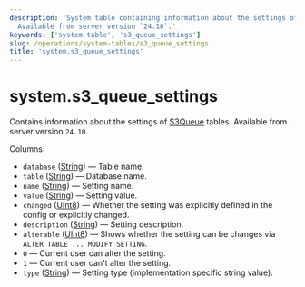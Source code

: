 ```yaml
---
description: 'System table containing information about the settings of S3Queue tables.
  Available from server version `24.10`.'
keywords: ['system table', 's3_queue_settings']
slug: /operations/system-tables/s3_queue_settings
title: 'system.s3_queue_settings'
---
```


# system.s3_queue_settings

Contains information about the settings of [S3Queue](../../engines/table-engines/integrations/s3queue.md) tables. Available from server version `24.10`.

Columns:

- `database` ([String](../../sql-reference/data-types/string.md)) — Table name.
- `table` ([String](../../sql-reference/data-types/string.md)) — Database name.
- `name` ([String](../../sql-reference/data-types/string.md)) — Setting name.
- `value` ([String](../../sql-reference/data-types/string.md)) — Setting value.
- `changed` ([UInt8](/sql-reference/data-types/int-uint#integer-ranges)) — Whether the setting was explicitly defined in the config or explicitly changed.
- `description` ([String](../../sql-reference/data-types/string.md)) — Setting description.
- `alterable` ([UInt8](/sql-reference/data-types/int-uint#integer-ranges)) — Shows whether the setting can be changes via `ALTER TABLE ... MODIFY SETTING`.
- `0` — Current user can alter the setting.
- `1` — Current user can't alter the setting.
- `type` ([String](../../sql-reference/data-types/string.md)) — Setting type (implementation specific string value).
